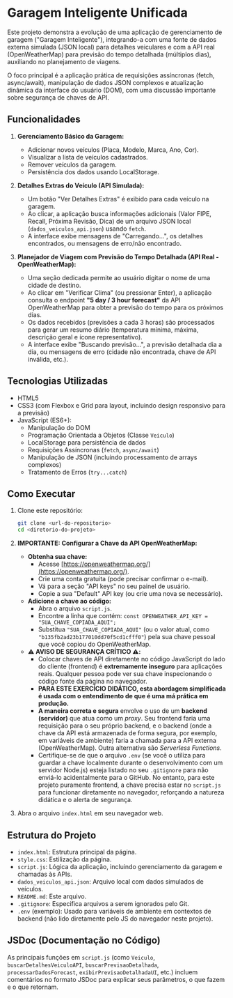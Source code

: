 # Garagem Inteligente Unificada

Este projeto demonstra a evolução de uma aplicação de gerenciamento de garagem ("Garagem Inteligente"), integrando-a com uma fonte de dados externa simulada (JSON local) para detalhes veiculares e com a API real (OpenWeatherMap) para previsão do tempo detalhada (múltiplos dias), auxiliando no planejamento de viagens.

O foco principal é a aplicação prática de requisições assíncronas (fetch, async/await), manipulação de dados JSON complexos e atualização dinâmica da interface do usuário (DOM), com uma discussão importante sobre segurança de chaves de API.

## Funcionalidades

1.  **Gerenciamento Básico da Garagem:**
    *   Adicionar novos veículos (Placa, Modelo, Marca, Ano, Cor).
    *   Visualizar a lista de veículos cadastrados.
    *   Remover veículos da garagem.
    *   Persistência dos dados usando LocalStorage.

2.  **Detalhes Extras do Veículo (API Simulada):**
    *   Um botão "Ver Detalhes Extras" é exibido para cada veículo na garagem.
    *   Ao clicar, a aplicação busca informações adicionais (Valor FIPE, Recall, Próxima Revisão, Dica) de um arquivo JSON local (`dados_veiculos_api.json`) usando `fetch`.
    *   A interface exibe mensagens de "Carregando...", os detalhes encontrados, ou mensagens de erro/não encontrado.

3.  **Planejador de Viagem com Previsão do Tempo Detalhada (API Real - OpenWeatherMap):**
    *   Uma seção dedicada permite ao usuário digitar o nome de uma cidade de destino.
    *   Ao clicar em "Verificar Clima" (ou pressionar Enter), a aplicação consulta o endpoint **"5 day / 3 hour forecast"** da API OpenWeatherMap para obter a previsão do tempo para os próximos dias.
    *   Os dados recebidos (previsões a cada 3 horas) são processados para gerar um resumo diário (temperatura mínima, máxima, descrição geral e ícone representativo).
    *   A interface exibe "Buscando previsão...", a previsão detalhada dia a dia, ou mensagens de erro (cidade não encontrada, chave de API inválida, etc.).

## Tecnologias Utilizadas

*   HTML5
*   CSS3 (com Flexbox e Grid para layout, incluindo design responsivo para a previsão)
*   JavaScript (ES6+):
    *   Manipulação do DOM
    *   Programação Orientada a Objetos (Classe `Veiculo`)
    *   LocalStorage para persistência de dados
    *   Requisições Assíncronas (`fetch`, `async/await`)
    *   Manipulação de JSON (incluindo processamento de arrays complexos)
    *   Tratamento de Erros (`try...catch`)

## Como Executar

1.  Clone este repositório:
    ```bash
    git clone <url-do-repositorio>
    cd <diretorio-do-projeto>
    ```
2.  **IMPORTANTE: Configurar a Chave da API OpenWeatherMap:**
    *   **Obtenha sua chave:**
        *   Acesse [https://openweathermap.org/](https://openweathermap.org/).
        *   Crie uma conta gratuita (pode precisar confirmar o e-mail).
        *   Vá para a seção "API keys" no seu painel de usuário.
        *   Copie a sua "Default" API key (ou crie uma nova se necessário).
    *   **Adicione a chave ao código:**
        *   Abra o arquivo `script.js`.
        *   Encontre a linha que contém: `const OPENWEATHER_API_KEY = "SUA_CHAVE_COPIADA_AQUI";`
        *   Substitua `"SUA_CHAVE_COPIADA_AQUI"` (ou o valor atual, como `"b135fb2ad23b177010dd70f5cd1cfff0"`) pela sua chave pessoal que você copiou do OpenWeatherMap.
    *   **⚠️ AVISO DE SEGURANÇA CRÍTICO ⚠️:**
        *   Colocar chaves de API diretamente no código JavaScript do lado do cliente (frontend) é **extremamente inseguro** para aplicações reais. Qualquer pessoa pode ver sua chave inspecionando o código fonte da página no navegador.
        *   **PARA ESTE EXERCÍCIO DIDÁTICO, esta abordagem simplificada é usada com o entendimento de que é uma má prática em produção.**
        *   **A maneira correta e segura** envolve o uso de um **backend (servidor)** que atua como um *proxy*. Seu frontend faria uma requisição para o seu próprio backend, e o backend (onde a chave da API está armazenada de forma segura, por exemplo, em variáveis de ambiente) faria a chamada para a API externa (OpenWeatherMap). Outra alternativa são *Serverless Functions*.
        *   Certifique-se de que o arquivo `.env` (se você o utiliza para guardar a chave localmente durante o desenvolvimento com um servidor Node.js) esteja listado no seu `.gitignore` para não enviá-lo acidentalmente para o GitHub. No entanto, para este projeto puramente frontend, a chave precisa estar no `script.js` para funcionar diretamente no navegador, reforçando a natureza didática e o alerta de segurança.

3.  Abra o arquivo `index.html` em seu navegador web.

## Estrutura do Projeto

*   `index.html`: Estrutura principal da página.
*   `style.css`: Estilização da página.
*   `script.js`: Lógica da aplicação, incluindo gerenciamento da garagem e chamadas às APIs.
*   `dados_veiculos_api.json`: Arquivo local com dados simulados de veículos.
*   `README.md`: Este arquivo.
*   `.gitignore`: Especifica arquivos a serem ignorados pelo Git.
*   `.env` (exemplo): Usado para variáveis de ambiente em contextos de backend (não lido diretamente pelo JS do navegador neste projeto).

## JSDoc (Documentação no Código)

As principais funções em `script.js` (como `Veiculo`, `buscarDetalhesVeiculoAPI`, `buscarPrevisaoDetalhada`, `processarDadosForecast`, `exibirPrevisaoDetalhadaUI`, etc.) incluem comentários no formato JSDoc para explicar seus parâmetros, o que fazem e o que retornam.